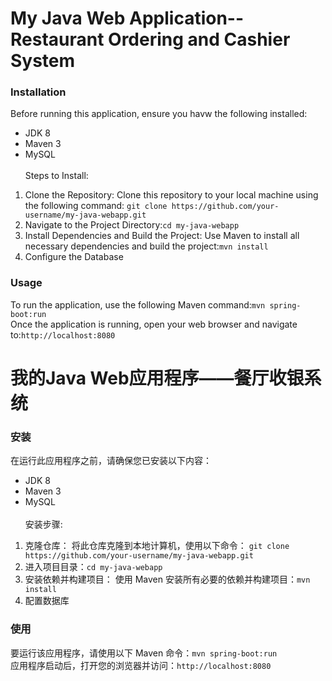 # My Java Web Application--Restaurant Ordering and Cashier System
### Installation
Before running this application, ensure you havw the following installed:
* JDK 8
* Maven 3 
* MySQL <br><br>Steps to Install:
1. Clone the Repository: Clone this repository to your local machine using the following command:
```git clone https://github.com/your-username/my-java-webapp.git```
2. Navigate to the Project Directory:```cd my-java-webapp```
3. Install Dependencies and Build the Project: Use Maven to install all necessary dependencies and build the project:```mvn install```
4. Configure the Database
### Usage
To run the application, use the following Maven command:```mvn spring-boot:run```<br>
Once the application is running, open your web browser and navigate to:```http://localhost:8080```

# 我的Java Web应用程序——餐厅收银系统
### 安装
在运行此应用程序之前，请确保您已安装以下内容：
* JDK 8
* Maven 3 
* MySQL <br><br>安装步骤:
1. 克隆仓库： 将此仓库克隆到本地计算机，使用以下命令：
```git clone https://github.com/your-username/my-java-webapp.git```
2. 进入项目目录：```cd my-java-webapp```
3. 安装依赖并构建项目： 使用 Maven 安装所有必要的依赖并构建项目：```mvn install```
4. 配置数据库
### 使用
要运行该应用程序，请使用以下 Maven 命令：```mvn spring-boot:run```<br>
应用程序启动后，打开您的浏览器并访问：```http://localhost:8080```

